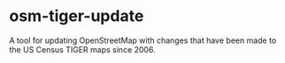 osm-tiger-update
================
A tool for updating OpenStreetMap with changes that have been made to the US Census TIGER maps since 2006.

